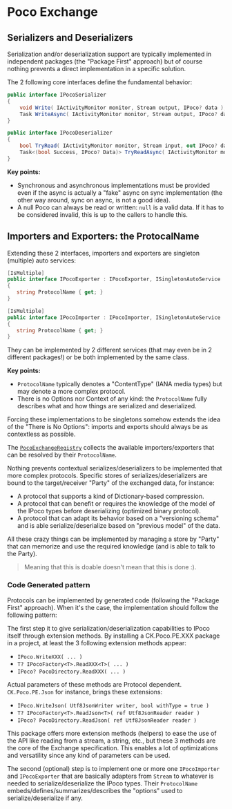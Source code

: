 # Poco Exchange

## Serializers and Deserializers
Serialization and/or deserialization support are typically implemented in independent packages (the "Package First" approach)
but of course nothing prevents a direct implementation in a specific solution.

The 2 following core interfaces define the fundamental behavior:
```csharp
public interface IPocoSerializer
{
    void Write( IActivityMonitor monitor, Stream output, IPoco? data );
    Task WriteAsync( IActivityMonitor monitor, Stream output, IPoco? data, CancellationToken cancel );
}

public interface IPocoDeserializer
{
    bool TryRead( IActivityMonitor monitor, Stream input, out IPoco? data );
    Task<(bool Success, IPoco? Data)> TryReadAsync( IActivityMonitor monitor, Stream input, CancellationToken cancel );
}
```
**Key points:**
- Synchronous and asynchronous implementations must be provided even if the async is actually a "fake" async on sync implementation 
  (the other way around, sync on async, is not a good idea).
- A null Poco can always be read or written: `null` is a valid data. If it has to be considered invalid, this is up to the callers 
  to handle this.

## Importers and Exporters: the ProtocalName
Extending these 2 interfaces, importers and exporters are singleton (multiple) auto services:

```csharp
[IsMultiple]
public interface IPocoExporter : IPocoExporter, ISingletonAutoService
{
   string ProtocolName { get; }
}

[IsMultiple]
public interface IPocoImporter : IPocoImporter, ISingletonAutoService
{
   string ProtocolName { get; }
}
```

They can be implemented by 2 different services (that may even be in 2 different packages!) or be both
implemented by the same class.

**Key points:**
- `ProtocolName` typically denotes a "ContentType" (IANA media types) but may denote a more complex protocol.
- There is no Options nor Context of any kind: the `ProtocolName` fully describes what and how things are serialized and deserialized.

Forcing these implementations to be singletons somehow extends the idea of the "There is No Options": imports
and exports should always be as contextless as possible.

The [`PocoExchangeRegistry`](PocoExchangeRegistry.cs) collects the available importers/exporters that can be resolved by their `ProtocolName`.

Nothing prevents contextual serializes/deserializers to be implemented that more complex protocols. Specific
stores of serializes/deserializers are bound to the target/receiver "Party" of the exchanged data, for instance: 
- A protocol that supports a kind of Dictionary-based compression.
- A protocol that can benefit or requires the knowledge of the model of the IPoco types before deserializing (optimized binary 
  protocol).
- A protocol that can adapt its behavior based on a "versioning schema" and is able serialize/deserialize based on "previous model"
  of the data. 

All these crazy things can be implemented by managing a store by "Party" that can memorize and use the required knowledge
(and is able to talk to the Party).

> Meaning that this is doable doesn't mean that this is done :).

### Code Generated pattern

Protocols can be implemented by generated code (following the "Package First" approach). When it's the case,
the implementation should follow the following pattern:

The first step it to give serialization/deserialization capabilities to IPoco itself through extension methods.
By installing a CK.Poco.PE.XXX package in a project, at least the 3 following extension methods appear:
- `IPoco.WriteXXX( ... )`
- `T? IPocoFactory<T>.ReadXXX<T>( ... )`
- `IPoco? PocoDirectory.ReadXXX( ... )`

Actual parameters of these methods are Protocol dependent. `CK.Poco.PE.Json` for instance, brings these extensions:
- `IPoco.WriteJson( Utf8JsonWriter writer, bool withType = true )`
- `T? IPocoFactory<T>.ReadJson<T>( ref Utf8JsonReader reader )`
- `IPoco? PocoDirectory.ReadJson( ref Utf8JsonReader reader )`

This package offers more extension methods (helpers) to ease the use of the API like reading from a stream, a string, etc.,
but these 3 methods are the core of the Exchange specification. This enables a lot of optimizations and versatility
since any kind of parameters can be used.

The second (optional) step is to implement one or more one `IPocoImporter` and `IPocoExporter` that are basically
adapters from `Stream` to whatever is needed to serialize/deserialize the IPoco types.
Their `ProtocolName` embeds/defines/summarizes/describes the "options" used to serialize/deserialize if any.


